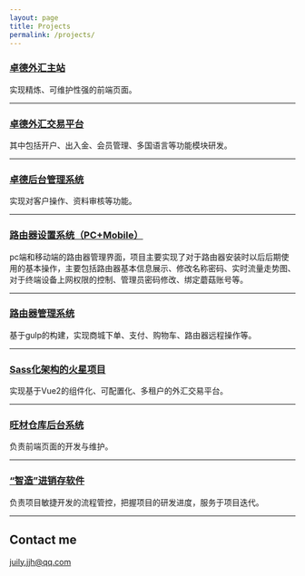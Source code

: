 ```yaml
---
layout: page
title: Projects
permalink: /projects/
---
```


### [卓德外汇主站](https://www.charterprime.com.cn/)
实现精炼、可维护性强的前端页面。

***

### [卓德外汇交易平台](https://github.com/AkshayAgarwal007/Moodly)
其中包括开户、出入金、会员管理、多国语言等功能模块研发。

***

### [卓德后台管理系统](https://github.com/AkshayAgarwal007/Moodly)
实现对客户操作、资料审核等功能。

***

### [路由器设置系统（PC+Mobile）](https://github.com/AkshayAgarwal007/Moodly)
pc端和移动端的路由器管理界面，项目主要实现了对于路由器安装时以后后期使用的基本操作，主要包括路由器基本信息展示、修改名称密码、实时流量走势图、对于终端设备上网权限的控制、管理员密码修改、绑定蘑菇账号等。

***

### [路由器管理系统](https://github.com/AkshayAgarwal007/Moodly)
基于gulp的构建，实现商城下单、支付、购物车、路由器远程操作等。

***

### [Sass化架构的火星项目](https://github.com/AkshayAgarwal007/Moodly)
实现基于Vue2的组件化、可配置化、多租户的外汇交易平台。

***

### [旺材仓库后台系统](https://github.com/AkshayAgarwal007/Moodly)
负责前端页面的开发与维护。

***

### [“智造”进销存软件](https://github.com/AkshayAgarwal007/Moodly)
负责项目敏捷开发的流程管控，把握项目的研发进度，服务于项目迭代。

***


## Contact me

[juily.jjh@qq.com](mailto:juily.jjh@qq.com)
